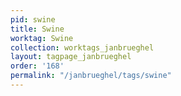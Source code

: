 ```yaml
---
pid: swine
title: Swine
worktag: Swine
collection: worktags_janbrueghel
layout: tagpage_janbrueghel
order: '168'
permalink: "/janbrueghel/tags/swine"
---
```

